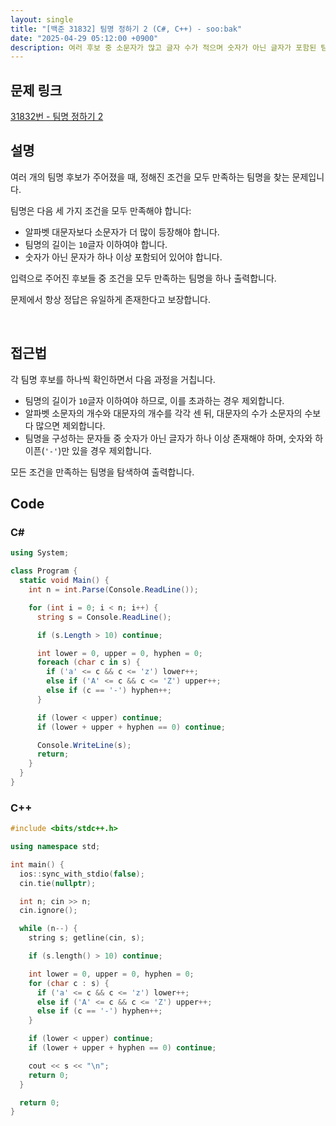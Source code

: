 ```yaml
---
layout: single
title: "[백준 31832] 팀명 정하기 2 (C#, C++) - soo:bak"
date: "2025-04-29 05:12:00 +0900"
description: 여러 후보 중 소문자가 많고 글자 수가 적으며 숫자가 아닌 글자가 포함된 팀명을 고르는 백준 31832번 팀명 정하기 2 문제의 C# 및 C++ 풀이 및 해설
---
```


## 문제 링크
[31832번 - 팀명 정하기 2](https://www.acmicpc.net/problem/31832)

## 설명
여러 개의 팀명 후보가 주어졌을 때, 정해진 조건을 모두 만족하는 팀명을 찾는 문제입니다.

팀명은 다음 세 가지 조건을 모두 만족해야 합니다:

- 알파벳 대문자보다 소문자가 더 많이 등장해야 합니다.
- 팀명의 길이는 `10`글자 이하여야 합니다.
- 숫자가 아닌 문자가 하나 이상 포함되어 있어야 합니다.

입력으로 주어진 후보들 중 조건을 모두 만족하는 팀명을 하나 출력합니다.

문제에서 항상 정답은 유일하게 존재한다고 보장합니다.

<br>

## 접근법

각 팀명 후보를 하나씩 확인하면서 다음 과정을 거칩니다.

- 팀명의 길이가 `10`글자 이하여야 하므로, 이를 초과하는 경우 제외합니다.
- 알파벳 소문자의 개수와 대문자의 개수를 각각 센 뒤, 대문자의 수가 소문자의 수보다 많으면 제외합니다.
- 팀명을 구성하는 문자들 중 숫자가 아닌 글자가 하나 이상 존재해야 하며, 숫자와 하이픈(`'-'`)만 있을 경우 제외합니다.

모든 조건을 만족하는 팀명을 탐색하여 출력합니다.


## Code

### C#

```csharp
using System;

class Program {
  static void Main() {
    int n = int.Parse(Console.ReadLine());

    for (int i = 0; i < n; i++) {
      string s = Console.ReadLine();

      if (s.Length > 10) continue;

      int lower = 0, upper = 0, hyphen = 0;
      foreach (char c in s) {
        if ('a' <= c && c <= 'z') lower++;
        else if ('A' <= c && c <= 'Z') upper++;
        else if (c == '-') hyphen++;
      }

      if (lower < upper) continue;
      if (lower + upper + hyphen == 0) continue;

      Console.WriteLine(s);
      return;
    }
  }
}
```

### C++

```cpp
#include <bits/stdc++.h>

using namespace std;

int main() {
  ios::sync_with_stdio(false);
  cin.tie(nullptr);

  int n; cin >> n;
  cin.ignore();

  while (n--) {
    string s; getline(cin, s);

    if (s.length() > 10) continue;

    int lower = 0, upper = 0, hyphen = 0;
    for (char c : s) {
      if ('a' <= c && c <= 'z') lower++;
      else if ('A' <= c && c <= 'Z') upper++;
      else if (c == '-') hyphen++;
    }

    if (lower < upper) continue;
    if (lower + upper + hyphen == 0) continue;

    cout << s << "\n";
    return 0;
  }

  return 0;
}
```

